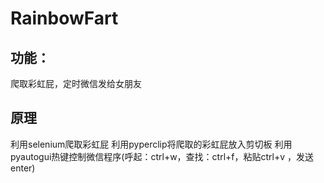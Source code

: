 # RainbowFart
## 功能：
爬取彩虹屁，定时微信发给女朋友
## 原理
利用selenium爬取彩虹屁
利用pyperclip将爬取的彩虹屁放入剪切板
利用pyautogui热键控制微信程序(呼起：ctrl+w，查找：ctrl+f，粘贴ctrl+v ，发送enter)


